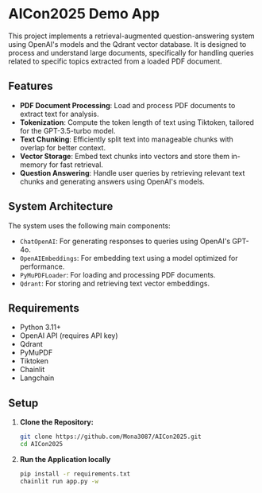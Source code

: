 # AICon2025 Demo App

This project implements a retrieval-augmented question-answering system using OpenAI's models and the Qdrant vector database. It is designed to process and understand large documents, specifically for handling queries related to specific topics extracted from a loaded PDF document.

## Features

- **PDF Document Processing**: Load and process PDF documents to extract text for analysis.
- **Tokenization**: Compute the token length of text using Tiktoken, tailored for the GPT-3.5-turbo model.
- **Text Chunking**: Efficiently split text into manageable chunks with overlap for better context.
- **Vector Storage**: Embed text chunks into vectors and store them in-memory for fast retrieval.
- **Question Answering**: Handle user queries by retrieving relevant text chunks and generating answers using OpenAI's models.

## System Architecture

The system uses the following main components:
- `ChatOpenAI`: For generating responses to queries using OpenAI's GPT-4o.
- `OpenAIEmbeddings`: For embedding text using a model optimized for performance.
- `PyMuPDFLoader`: For loading and processing PDF documents.
- `Qdrant`: For storing and retrieving text vector embeddings.

## Requirements

- Python 3.11+
- OpenAI API (requires API key)
- Qdrant
- PyMuPDF
- Tiktoken
- Chainlit
- Langchain

## Setup

1. **Clone the Repository:**
   ```bash
   git clone https://github.com/Mona3087/AICon2025.git
   cd AICon2025

2. **Run the Application locally**
   ```bash
   pip install -r requirements.txt
   chainlit run app.py -w
